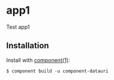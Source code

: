 # app1

  Test app1

## Installation

  Install with [component(1)](http://component.io):

    $ component build -u component-datauri 
